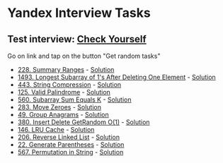 # Yandex Interview Tasks

## Test interview: [Check Yourself](https://kaluginpeter.github.io/Algorithms_and_structures_tasks/big_company_interviews/yandex/index.html)

Go on link and tap on the button "Get random tasks"


- [228. Summary Ranges](https://leetcode.com/problems/summary-ranges/description/) - [Solution](https://github.com/kaluginpeter/Algorithms_and_structures_tasks/blob/main/Python_Solutions/LeetCode/Easy/228._Summary_Ranges.py)
- [1493. Longest Subarray of 1's After Deleting One Element](https://leetcode.com/problems/longest-subarray-of-1s-after-deleting-one-element/description/) - [Solution](https://github.com/kaluginpeter/Algorithms_and_structures_tasks/blob/main/Python_Solutions/LeetCode/Medium/1493._Longest_Subarray_of_1_s_After_Deleting_One_Element.py)
- [443. String Compression](https://leetcode.com/problems/string-compression/description/) - [Solution](https://github.com/kaluginpeter/Algorithms_and_structures_tasks/blob/main/Python_Solutions/LeetCode/Medium/443._String_Compression.py)
- [125. Valid Palindrome](https://leetcode.com/problems/valid-palindrome/description/) - [Solution](https://github.com/kaluginpeter/Algorithms_and_structures_tasks/blob/main/Python_Solutions/LeetCode/Easy/125._Valid_Palindrome.py)
- [560. Subarray Sum Equals K](https://leetcode.com/problems/subarray-sum-equals-k/description/) - [Solution](https://github.com/kaluginpeter/Algorithms_and_structures_tasks/blob/main/Python_Solutions/LeetCode/Medium/560._Subarray_Sum_Equals_K.py)
- [283. Move Zeroes](https://leetcode.com/problems/move-zeroes/description/) - [Solution](https://github.com/kaluginpeter/Algorithms_and_structures_tasks/blob/main/Python_Solutions/LeetCode/Easy/283._Move_Zeroes.py)
- [49. Group Anagrams](https://leetcode.com/problems/group-anagrams/description/) - [Solution](https://github.com/kaluginpeter/Algorithms_and_structures_tasks/blob/main/Python_Solutions/LeetCode/Medium/49._Group_Anagrams.py)
- [380. Insert Delete GetRandom O(1)](https://leetcode.com/problems/insert-delete-getrandom-o1/description/) - [Solution](https://github.com/kaluginpeter/Algorithms_and_structures_tasks/blob/main/Python_Solutions/LeetCode/Medium/380._Insert_Delete_GetRandom_O(1).py)
- [146. LRU Cache](https://leetcode.com/problems/lru-cache/description/) - [Solution](https://github.com/kaluginpeter/Algorithms_and_structures_tasks/blob/main/Python_Solutions/LeetCode/Medium/146._LRU_Cache.py)
- [206. Reverse Linked List](https://leetcode.com/problems/reverse-linked-list/description/) - [Solution](https://github.com/kaluginpeter/Algorithms_and_structures_tasks/blob/main/Python_Solutions/LeetCode/Easy/206._Reverse_Linked_List.py)
- [22. Generate Parentheses](https://leetcode.com/problems/generate-parentheses/description/) - [Solution](https://github.com/kaluginpeter/Algorithms_and_structures_tasks/blob/main/Python_Solutions/LeetCode/Medium/22._Generate_Parentheses.py)
- [567. Permutation in String](https://leetcode.com/problems/permutation-in-string/description/) - [Solution]()